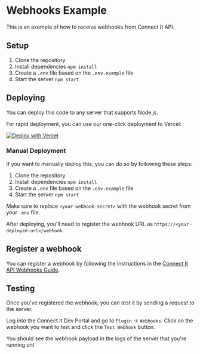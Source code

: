 # Webhooks Example

This is an example of how to receive webhooks from Connect It API.

## Setup

1. Clone the repository
2. Install dependencies `npm install`
3. Create a `.env` file based on the `.env.example` file
4. Start the server `npm start`


## Deploying

You can deploy this code to any server that supports Node.js.

For rapid deployment, you can use our one-click deployment to Vercel:

[![Deploy with Vercel](https://vercel.com/button)](https://vercel.com/new/clone?repository-url=https%3A%2F%2Fgithub.com%2FMobileAssistant%2Fwebhooks-example&env=WEBHOOK_SECRET&envDescription=Webhook%20secret&envLink=https%3A%2F%2Fdocs.mobileassistant.us%2Fdocs%2Fwebhooks%2F&project-name=connect-webhook-example&repository-name=connect-webhook-example&redirect-url=https%3A%2F%2Fdev.mobileassistant.us)

### Manual Deployment

If you want to manually deploy this, you can do so by following these steps:

1. Clone the repository
2. Install dependencies `npm install`
3. Create a `.env` file based on the `.env.example` file
4. Start the server `npm start`

Make sure to replace `<your-webhook-secret>` with the webhook secret from your `.env` file.

After deploying, you'll need to register the webhook URL as `https://<your-deployed-url>/webhook`.

## Register a webhook

You can register a webhook by following the instructions in the [Connect It API Webhooks Guide](https://docs.mobileassistant.us/docs/webhooks/).

## Testing

Once you've registered the webhook, you can test it by sending a request to the server.

Log into the Connect It Dev Portal and go to `Plugin` -> `Webhooks`. Click on the webhook you want to test and click the `Test Webhook` button.

You should see the webhook payload in the logs of the server that you're running on!
